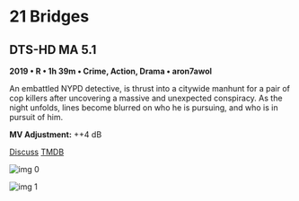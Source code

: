 # 21 Bridges

## DTS-HD MA 5.1

**2019 • R • 1h 39m • Crime, Action, Drama • aron7awol**

An embattled NYPD detective, is thrust into a citywide manhunt for a pair of cop killers after uncovering a massive and unexpected conspiracy. As the night unfolds, lines become blurred on who he is pursuing, and who is in pursuit of him.

**MV Adjustment:** ++4 dB

[Discuss](https://www.avsforum.com/threads/bass-eq-for-filtered-movies.2995212/post-59242196)  [TMDB](535292)

![img 0](https://i.imgur.com/og09DN7.jpg)

![img 1](https://i.imgur.com/3bKyHyw.png)

